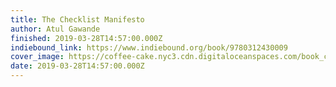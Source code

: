 ```yaml
---
title: The Checklist Manifesto
author: Atul Gawande
finished: 2019-03-28T14:57:00.000Z
indiebound_link: https://www.indiebound.org/book/9780312430009
cover_image: https://coffee-cake.nyc3.cdn.digitaloceanspaces.com/book_covers/2019/the-checklist-manifesto.jpg
date: 2019-03-28T14:57:00.000Z
---
```


